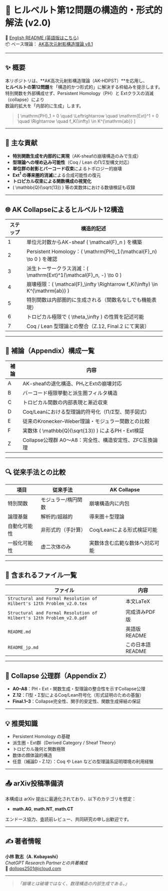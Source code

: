 # 🔷 ヒルベルト第12問題の構造的・形式的解法 (v2.0)

📄 [English README (英語版はこちら)](README.md)  
📦 ベース理論： [AK高次元射影構造理論 v8.1](https://github.com/Kobayashi2501/AK-High-Dimensional-Projection-Structural-Theory)

---

## ✨ 概要

本リポジトリは、**AK高次元射影構造理論（AK-HDPST）**を応用し、  
**ヒルベルトの第12問題**を「構造的かつ形式的」に解決する枠組みを提示します。  
特別関数を外部構成せず、Persistent Homology（PH）と Extクラスの消滅（collapse）により  
数論的拡大を「内部的に生成」します。

> \[
\mathrm{PH}_1 = 0 \quad \Leftrightarrow \quad \mathrm{Ext}^1 = 0 \quad \Rightarrow \quad f_K(\infty) \in K^{\mathrm{ab}}
\]

---

## 📌 主な貢献

- **特別関数生成を内部的に実現**（AK-sheafの崩壊構造のみで生成）  
- **型理論への埋め込み可能性**（Coq / Lean のΠ/Σ型構文対応）  
- **単位群の射影とバーコード収束**によるトポロジー的崩壊  
- **Ext$^1$ の導来圏的消滅**による合成可能性の復元  
- **トロピカル収束による関数構成の視覚化**  
- \( \mathbb{Q}(\sqrt{13}) \) 等の実数体における数値検証も収録

---

## 🌐 AK Collapseによるヒルベルト12構造

| ステップ | 構造的記述 |
|----------|------------|
| 1 | 単位元対数からAK-sheaf \( \mathcal{F}_n \) を構築 |
| 2 | Persistent Homology：\( \mathrm{PH}_1(\mathcal{F}_n) \to 0 \) を確認 |
| 3 | 派生トーサークラス消滅：\( \mathrm{Ext}^1(\mathcal{F}_n, -) \to 0 \) |
| 4 | 崩壊極限：\( \mathcal{F}_\infty \Rightarrow f_K(\infty) \in K^{\mathrm{ab}} \) |
| 5 | 特別関数は内部圏的に生成される（関数名なしでも機能表現） |
| 6 | トロピカル極限で \( \theta_\infty \) の性質を記述可能 |
| 7 | Coq / Lean 型理論との整合（Z.12, Final.2 にて実装）

---

## 🧩 補論（Appendix）構成一覧

| 補論 | 内容 |
|------|------|
| A | AK-sheafの退化構造、PH₁とExtの崩壊対応 |
| B | バーコード極限挙動と派生圏フィルタ構造 |
| C | トロピカル関数の内部表現と漸近収束 |
| D | Coq/Leanにおける型理論的符号化（Π/Σ型、関手図式） |
| E | 従来のKronecker–Weber理論・モジュラー関数との比較 |
| F | 実数体 \( \mathbb{Q}(\sqrt{13}) \) によるPH・Ext検証 |
| Z | Collapse公理群 A0〜A8：完全性、構造安定性、ZFC互換論理

---

## 🔍 従来手法との比較

| 項目 | 従来手法 | AK Collapse |
|------|----------|-------------|
| 特別関数 | モジュラー/楕円関数 | 崩壊構造内に内包 |
| 論理基盤 | 解析的/超越的 | 導来圏＋型理論 |
| 自動化可能性 | 非形式的（手計算） | Coq/Leanによる形式検証可能 |
| 一般化可能性 | 虚二次体のみ | 実数体含む広範な数体へ対応可能 |

---

## 📁 含まれるファイル一覧

| ファイル | 内容 |
|----------|------|
| `Structural and Formal Resolution of Hilbert's 12th Problem_v2.0.tex` | 本文LaTeX |
| `Structural and Formal Resolution of Hilbert's 12th Problem_v2.0.pdf` | 完成済みPDF版 |
| `README.md` | 英語版README |
| `README_jp.md` | この日本語README |

---

## 📄 Collapse 公理群（Appendix Z）

- **A0–A8**：PH・Ext・関数生成・型理論の整合性を示すCollapse公理
- **Z.12**：Π型・Σ型によるCoq/Lean符号化（形式証明のための基盤）
- **Final.1–3**：Collapse完全性、関手的安定性、関数生成帰結の保証

---

## 💡 推奨知識

- Persistent Homology の基礎
- 派生圏・Ext群（Derived Category / Sheaf Theory）
- トロピカル幾何と関数極限
- 数体の類体論的構造
- 任意（補論D・Z.12）：Coq や Lean などの型理論系証明環境の利用経験

---

## 📤 arXiv投稿準備済

本構成は arXiv 提出に最適化されており、以下のカテゴリを想定：

- **math.AG**, **math.NT**, **math.CT**

エンドース協力、査読前レビュー、共同研究の申し出歓迎です。

---

## ✍️ 著者情報

**小林 敦志（A. Kobayashi）**  
_ChatGPT Research Partnerとの共著構成_  
📧 dollops2501@icloud.com

---

> *「崩壊とは破壊ではなく、数理構造の内部生成である。」*
